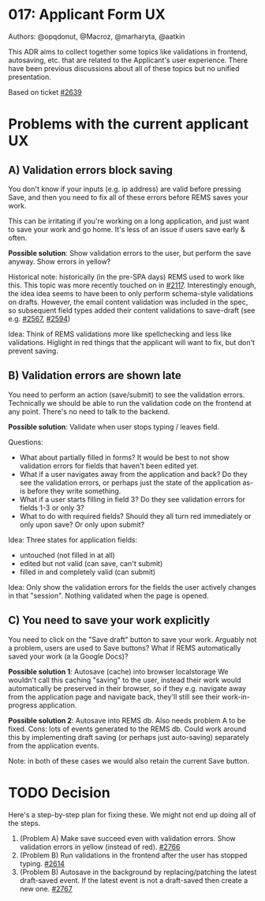 # 017: Applicant Form UX

Authors: @opqdonut, @Macroz, @marharyta, @aatkin

This ADR aims to collect together some topics like validations in
frontend, autosaving, etc. that are related to the Applicant's user
experience. There have been previous discussions about all of these
topics but no unified presentation.

Based on ticket [#2639](https://github.com/CSCfi/rems/issues/2639)

# Problems with the current applicant UX

## A) Validation errors block saving

You don't know if your inputs (e.g. ip address) are valid before
pressing Save, and then you need to fix all of these errors before
REMS saves your work.

This can be irritating if you're working on a long application, and
just want to save your work and go home. It's less of an issue if
users save early & often.

**Possible solution**: Show validation errors to the user, but perform
the save anyway. Show errors in yellow?

Historical note: historically (in the pre-SPA days) REMS used to work
like this. This topic was more recently touched on in
[#2117](https://github.com/CSCfi/rems/issues/2117). Interestingly
enough, the idea idea seems to have been to only perform schema-style
validations on drafts. However, the email content validation was
included in the spec, so subsequent field types added their content
validations to save-draft (see e.g.
[#2567](https://github.com/CSCfi/rems/pull/2567),
[#2594](https://github.com/CSCfi/rems/pull/2594))

Idea: Think of REMS validations more like spellchecking and less like
validations. Higlight in red things that the applicant will want to
fix, but don't prevent saving.

## B) Validation errors are shown late

You need to perform an action (save/submit) to see the validation
errors. Technically we should be able to run the validation code on
the frontend at any point. There's no need to talk to the backend.

**Possible solution**: Validate when user stops typing / leaves field.

Questions:
- What about partially filled in forms? It would be best to not show validation errors for fields that haven't been edited yet.
- What if a user navigates away from the application and back? Do they see the validation errors, or perhaps just the state of the application as-is before they write something.
- What if a user starts filling in field 3? Do they see validation errors for fields 1-3 or only 3?
- What to do with required fields? Should they all turn red immediately or only upon save? Or only upon submit?

Idea: Three states for application fields:
- untouched (not filled in at all)
- edited but not valid (can save, can't submit)
- filled in and completely valid (can submit)

Idea: Only show the validation errors for the fields the user actively changes in that "session". Nothing validated when the page is opened.

## C) You need to save your work explicitly

You need to click on the "Save draft" button to save your work.
Arguably not a problem, users are used to Save buttons? What if REMS
automatically saved your work (a la Google Docs)?

**Possible solution 1**: Autosave (cache) into browser localstorage We
wouldn't call this caching "saving" to the user, instead their work
would automatically be preserved in their browser, so if they e.g.
navigate away from the application page and navigate back, they'll
still see their work-in-progress application.

**Possible solution 2**: Autosave into REMS db. Also needs problem A
to be fixed. Cons: lots of events generated to the REMS db. Could work
around this by implementing draft saving (or perhaps just auto-saving)
separately from the application events.

Note: in both of these cases we would also retain the current Save
button.

# TODO Decision

Here's a step-by-step plan for fixing these. We might not end up doing all of the steps.

1. (Problem A) Make save succeed even with validation errors. Show validation errors in yellow (instead of red). [#2766](https://github.com/CSCfi/rems/issues/2766)
2. (Problem B) Run validations in the frontend after the user has stopped typing. [#2614](https://github.com/CSCfi/rems/issues/2614)
3. (Problem B) Autosave in the background by replacing/patching the latest draft-saved event. If the latest event is not a draft-saved then create a new one. [#2767](https://github.com/CSCfi/rems/issues/2767)
